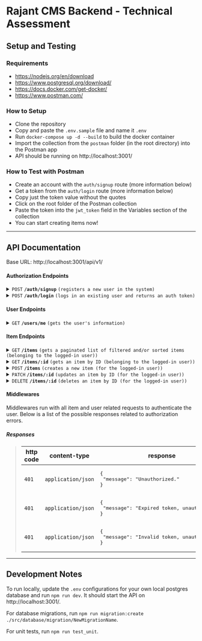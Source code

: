 # Rajant CMS Backend - Technical Assessment

## Setup and Testing

### Requirements

- https://nodejs.org/en/download
- https://www.postgresql.org/download/
- https://docs.docker.com/get-docker/
- https://www.postman.com/

### How to Setup
 
- Clone the repository
- Copy and paste the `.env.sample` file and name it `.env`
- Run `docker-compose up -d --build` to build the docker container
- Import the collection from the `postman` folder (in the root directory) into the Postman app
- API should be running on http://localhost:3001/

### How to Test with Postman

- Create an account with the `auth/signup` route (more information below)
- Get a token from the `auth/login` route (more information below)
- Copy just the token value without the quotes
- Click on the root folder of the Postman collection
- Paste the token into the `jwt_token` field in the Variables section of the collection
- You can start creating items now!

---

## API Documentation

Base URL: http://localhost:3001/api/v1/



#### Authorization Endpoints

<details>
 <summary><code>POST</code> <code><b>/auth/signup</b></code> <code>(registers a new user in the system)</code></summary>

##### Body

> | name     | type     | data type | description                                                                                                               |
> | -------- | -------- | --------- | ------------------------------------------------------------------------------------------------------------------------- |
> | username | required | string    | The username will be used to login to the user's account.                                                                 |
> | pin      | required | string    | The pin is a string containing only numbers between 4 and 6 characters. It will be used to sign in to the user's account. |

##### Responses

> | http code | content-type       | response                                                                                     |
> | --------- | ------------------ | -------------------------------------------------------------------------------------------- |
> | `201`     | `application/json` | <pre>{<br> "message": "Successfully registered user.",<br>}</pre>                            |
> | `400`     | `application/json` | <pre>{<br> "message": "Username must be unique, please try a different username."<br>}</pre> |
> | `400`     | `application/json` | <pre>{<br> "message": "Invalid request, see errors.",<br> "errors": []<br>}</pre>            |

</details>

<details>
 <summary><code>POST</code> <code><b>/auth/login</b></code> <code>(logs in an existing user and returns an auth token)</code></summary>

##### Body

> | name     | type     | data type | description                                                                                                               |
> | -------- | -------- | --------- | ------------------------------------------------------------------------------------------------------------------------- |
> | username | required | string    | The username will be used to login to the user's account.                                                                 |
> | pin      | required | string    | The pin is a string containing only numbers between 4 and 6 characters. It will be used to sign in to the user's account. |

##### Responses

> | http code | content-type       | response                                                                                     |
> | --------- | ------------------ | -------------------------------------------------------------------------------------------- |
> | `200`     | `application/json` | <pre>{<br> "token": "eyJhbGciOiJIUzI1NiIsInR5cCI6IkpXVCJ9.eyJ1c2VyVWlkIjoiOTNiMmE5Y2QtZGVlNC00MmVmLTg2OTItNWQ2NjY0MThlNTUwIiwiY3JlYXRlZEF0IjoiMjAyMy0wNS0wM1QwMToxNDoxMC42MjdaIiwiaWF0IjoxNjgzMDc2NDUwLCJleHAiOjE2ODMwNzgyNTB9.6cNbN-MaN0U2ousZtRk-iN0lk_EmMbs-e6Mz9S2OZ-Y"<br>}</pre> |
> | `400`     | `application/json` | <pre>{<br> "message": "Invalid request, see errors.",<br> "errors": []<br>}</pre>                                                                                                                                                                                                      |
> | `400`     | `application/json` | <pre>{<br> "message": "Invalid username or pin."<br>}</pre>                                                                                                                                                                                                                            |
> | `400`     | `application/json` | <pre>{<br> "message": "User account is not active."<br>}</pre>                                                                                                                                                                                                                         |

</details>



#### User Endpoints

<details>
 <summary><code>GET</code> <code><b>/users/me</b></code> <code>(gets the user's information)</code></summary>

##### Responses

> | http code | content-type       | response                                                                                                            |
> | --------- | ------------------ | ------------------------------------------------------------------------------------------------------------------- |
> | `200`     | `application/json` | <pre>{<br> "uid": "93b2a9cd-dee4-42ef-8692-5d666418e550",<br> "username": "dkrs",<br> "status": "active"<br>}</pre> |

</details>



#### Item Endpoints

<details>
 <summary><code>GET</code> <code><b>/items</b></code> <code>(gets a paginated list of filtered and/or sorted items (belonging to the logged-in user))</code></summary>

##### Query Params

> | name       | type     | data type | description                                                                            |
> | ---------- | -------- | --------- | -------------------------------------------------------------------------------------- |
> | page       | optional | number    | The page number for paginating the data. Default page: 1.                              |
> | limit      | optional | number    | The number of items desired per page. Default limit: 25.                               |
> | status     | optional | string    | Filters by the status. Valid values are 'active', 'draft', 'inactive', and 'archived'. |
> | visibility | optional | string    | Filters by the visibility. Valid values are 'public' and 'private'.                    |
> | sort       | optional | string    | Sorts by the specified fields. Example format: "createdAt:desc,title:asc".             |

##### Responses

> | http code | content-type       | response                                                                                                      |
> | --------- | ------------------ | ------------------------------------------------------------------------------------------------------------- |
> | `200`     | `application/json` | <pre>{<br> "count": 0,<br> "totalCount": 0,<br> "page": 1,<br> "perPageCount": 25,<br> "items": []<br>}</pre> |
> | `400`     | `application/json` | <pre>{<br> "message": "Invalid request, see errors.",<br> "errors": []<br>}</pre>                             |

</details>

<details>
 <summary><code>GET</code> <code><b>/items/:id</b></code> <code>(gets an item by ID (belonging to the logged-in user))</code></summary>

##### Path Params

> | name | type     | data type | description                |
> | ---- | -------- | --------- | -------------------------- |
> | id   | required | number    | The ID number of the item. |

##### Responses

> | http code | content-type       | response                                                                                     |
> | --------- | ------------------ | -------------------------------------------------------------------------------------------- |
> | `200`     | `application/json` | <pre>{<br> "id": 1,<br> "title": "Sample Title",<br> "description": "Item description goes here",<br> "status": "active",<br> "visibility": "private",<br> "createdAt": "2023-05-01T16:31:29.981Z",<br> "updatedAt": "2023-05-01T16:31:29.981Z"<br>}</pre> |
> | `404`     | `application/json` | <pre>{<br> "message": "Item not found."<br>}</pre>                                                                                                                                                                                                         |

</details>

<details>
 <summary><code>POST</code> <code><b>/items</b></code> <code>(creates a new item (for the logged-in user))</code></summary>

##### Body

> | name        | type     | data type | description                                                                             |
> | ----------- | -------- | --------- | --------------------------------------------------------------------------------------- |
> | title       | required | string    | The title of the item.                                                                  |
> | description | required | text      | The description of the item. Can be left empty but is still required.                   |
> | status      | optional | string    | The status of the item. Valid values are 'active', 'draft', 'inactive', and 'archived'. |
> | visibility  | optional | string    | The visibility of the item. Valid values are 'public' and 'private'.                    |

##### Responses

> | http code | content-type       | response                                                                          |
> | --------- | ------------------ | --------------------------------------------------------------------------------- |
> | `201`     | `application/json` | <pre>{<br> "id": 1<br>}</pre>                                                     |
> | `400`     | `application/json` | <pre>{<br> "message": "Invalid request, see errors.",<br> "errors": []<br>}</pre> |

</details>

<details>
 <summary><code>PATCH</code> <code><b>/items/:id</b></code> <code>(updates an item by ID (for the logged-in user))</code></summary>

##### Body

> | name        | type     | data type | description                                                                                     |
> | ----------- | -------- | --------- | ----------------------------------------------------------------------------------------------- |
> | title       | optional | string    | The updated title of the item.                                                                  |
> | description | optional | text      | The updated description of the item.                                                            |
> | status      | optional | string    | The updated status of the item. Valid values are 'active', 'draft', 'inactive', and 'archived'. |
> | visibility  | optional | string    | The updated visibility of the item. Valid values are 'public' and 'private'.                    |

##### Responses

> | http code | content-type       | response                                                                          |
> | --------- | ------------------ | --------------------------------------------------------------------------------- |
> | `200`     | `application/json` | <pre>{<br> "message": Successfully updated item."<br>}</pre>                      |
> | `404`     | `application/json` | <pre>{<br> "message": "Item not found."<br>}</pre>                                |
> | `400`     | `application/json` | <pre>{<br> "message": "Invalid request, see errors.",<br> "errors": []<br>}</pre> |

</details>

<details>
 <summary><code>DELETE</code> <code><b>/items/:id</b></code> <code>(deletes an item by ID (for the logged-in user))</code></summary>

##### Path Params

> | name | type     | data type | description                |
> | ---- | -------- | --------- | -------------------------- |
> | id   | required | number    | The ID number of the item. |

##### Responses

> | http code | content-type       | response                                                    |
> | --------- | ------------------ | ----------------------------------------------------------- |
> | `200`     | `application/json` | <pre>{<br> "message": Successfully delete item."<br>}</pre> |
> | `404`     | `application/json` | <pre>{<br> "message": "Item not found."<br>}</pre>          |

</details>



#### Middlewares

Middlewares run with all item and user related requests to authenticate the user. Below is a list of the possible responses related to authorization errors.

##### Responses

> | http code | content-type       | response                                                        |
> | --------- | ------------------ | --------------------------------------------------------------- |
> | `401`     | `application/json` | <pre>{<br> "message": "Unauthorized."<br>}</pre>                |
> | `401`     | `application/json` | <pre>{<br> "message": "Expired token, unauthorized."<br>}</pre> |
> | `401`     | `application/json` | <pre>{<br> "message": "Invalid token, unauthorized."<br>}</pre> |

---

## Development Notes

To run locally, update the `.env` configurations for your own local postgres database and run `npm run dev`. It should start the API on http://localhost:3001/.

For database migrations, run `npm run migration:create ./src/database/migration/NewMigrationName`.

For unit tests, run `npm run test_unit`.
